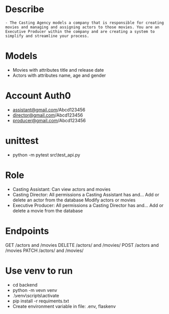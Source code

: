 # Describe
    - The Casting Agency models a company that is responsible for creating movies and managing and assigning actors to those movies. You are an Executive Producer within the company and are creating a system to simplify and streamline your process.
# Models
- Movies with attributes title and release date
- Actors with attributes name, age and gender
# Account Auth0
- assistant@gmail.com/Abcd123456
- director@gmail.com/Abcd123456
- producer@gmail.com/Abcd123456
# unittest
- python -m pytest src\test_api.py

# Role

- Casting Assistant:
    Can view actors and movies
- Casting Director:
    All permissions a Casting Assistant has and…
    Add or delete an actor from the database
Modify actors or movies
- Executive Producer:
    All permissions a Casting Director has and…
    Add or delete a movie from the database

# Endpoints
GET /actors and /movies
DELETE /actors/ and /movies/
POST /actors and /movies 
PATCH /actors/<id> and /movies/<id>

# Use venv to run 
- cd backend
- python -m vevn venv
- .\venv\scripts\activate
- pip install -r requiments.txt
- Create environment variable in file: .env, flaskenv
